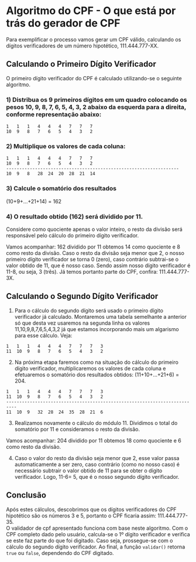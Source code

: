 # Algoritmo do CPF - O que está por trás do gerador de CPF
Para exemplificar o processo vamos gerar um CPF válido, calculando os dígitos verificadores de um número hipotético, 111.444.777-XX.


## Calculando o Primeiro Dígito Verificador
O primeiro dígito verificador do CPF é calculado utilizando-se o seguinte algoritmo. 

### 1) Distribua os 9 primeiros dígitos em um quadro colocando os pesos 10, 9, 8, 7, 6, 5, 4, 3, 2 abaixo da esquerda para a direita, conforme representação abaixo:
```
1	1	1	4	4	4	7	7	7
10	9	8	7	6	5	4	3	2
```

### 2) Multiplique os valores de cada coluna:
```
1	1	1	4	4	4	7	7	7
10	9	8	7	6	5	4	3	2
------------------------------------------------------------------
10	9	8	28	24	20	28	21	14
```

### 3) Calcule o somatório dos resultados
(10+9+...+21+14) = 162

### 4) O resultado obtido (162) será dividido por 11.
Considere como quociente apenas o valor inteiro, o resto da divisão será responsável pelo cálculo do primeiro dígito verificador.

Vamos acompanhar: 162 dividido por 11 obtemos 14 como quociente e 8 como resto da divisão. Caso o resto da divisão seja menor que 2, o nosso primeiro dígito verificador se torna 0 (zero), caso contrário subtrai-se o valor obtido de 11, que é nosso caso. Sendo assim nosso dígito verificador é 11-8, ou seja, 3 (três). Já temos portanto parte do CPF, confira: 111.444.777-3X.



## Calculando o Segundo Dígito Verificador

1) Para o cálculo do segundo dígito será usado o primeiro dígito verificador já calculado. Montaremos uma tabela semelhante a anterior só que desta vez usaremos na segunda linha os valores 11,10,9,8,7,6,5,4,3,2 já que estamos incorporando mais um algarismo para esse cálculo. Veja:
```
1	1	1	4	4	4	7	7	7	3
11	10	9	8	7	6	5	4	3	2
```
2) Na próxima etapa faremos como na situação do cálculo do primeiro dígito verificador, multiplicaremos os valores de cada coluna e efetuaremos o somatório dos resultados obtidos: (11+10+...+21+6) = 204.
```
1	1	1	4	4	4	7	7	7	3
11	10	9	8	7	6	5	4	3	2
--------------------------------------------------------------------------
11	10	9	32	28	24	35	28	21	6
```
3) Realizamos novamente o cálculo do módulo 11. Dividimos o total do somatório por 11 e consideramos o resto da divisão.

Vamos acompanhar: 204 dividido por 11 obtemos 18 como quociente e 6 como resto da divisão.

4) Caso o valor do resto da divisão seja menor que 2, esse valor passa automaticamente a ser zero, caso contrário (como no nosso caso) é necessário subtrair o valor obtido de 11 para se obter o dígito verificador. Logo, 11-6= 5, que é o nosso segundo dígito verificador.



## Conclusão

Após estes cálculos, descobrimos que os dígitos verificadores do CPF hipotético são os números 3 e 5, portanto o CPF ficaria assim: 111.444.777-35.  
O validador de cpf apresentado funciona com base neste algoritmo. Com o CPF completo dado pelo usuário, calcula-se o 1º dígito verificador e verifica se este faz parte do que foi digitado. Caso seja, prossegue-se com o cálculo do segundo dígito verificador. Ao final, a função `validar()` retorna `true` ou `false`, dependendo do CPF digitado.